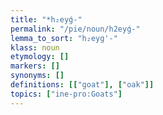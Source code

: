 ```yaml
---
title: "*h₂eyǵ-"
permalink: "/pie/noun/h2eyǵ-"
lemma_to_sort: "h₂eyg'-"
klass: noun
etymology: []
markers: []
synonyms: []
definitions: [["goat"], ["oak"]]
topics: ["ine-pro:Goats"]
---
```

